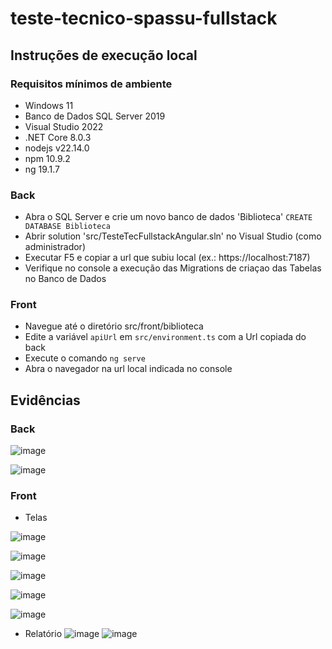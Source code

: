 # teste-tecnico-spassu-fullstack

## Instruções de execução local

### Requisitos mínimos de ambiente
- Windows 11
- Banco de Dados SQL Server 2019
- Visual Studio 2022
- .NET Core 8.0.3
- nodejs v22.14.0
- npm 10.9.2
- ng 19.1.7

### Back
- Abra o SQL Server e crie um novo banco de dados 'Biblioteca' `CREATE DATABASE Biblioteca`
- Abrir solution 'src/TesteTecFullstackAngular.sln' no Visual Studio (como administrador)
- Executar F5 e copiar a url que subiu local (ex.: https://localhost:7187)
- Verifique no console a execução das Migrations de criaçao das Tabelas no Banco de Dados

### Front
- Navegue até o diretório src/front/biblioteca
- Edite a variável `apiUrl` em `src/environment.ts` com a Url copiada do back
- Execute o comando `ng serve`
- Abra o navegador na url local indicada no console

## Evidências

### Back
![image](https://github.com/user-attachments/assets/508ce725-d79e-4330-9f5c-c7f56daf59e1)

![image](https://github.com/user-attachments/assets/0b6fc7b8-72bb-4698-b534-fba68eb2ca79)

### Front

- Telas

![image](https://github.com/user-attachments/assets/9afc34a8-bb0e-44fb-9b33-e0ccd82e8ea0)

![image](https://github.com/user-attachments/assets/4e002586-c329-44b4-8ba9-142e0f801a90)

![image](https://github.com/user-attachments/assets/aca9d147-11ef-4f5f-a785-f1730d1efe69)

![image](https://github.com/user-attachments/assets/bd851b91-b54b-47de-b424-25d2c42b5622)

![image](https://github.com/user-attachments/assets/779603cb-f85c-49ba-890e-8d29f2814d0a)

- Relatório
![image](https://github.com/user-attachments/assets/b1572602-9c22-48df-8342-1e0ac7aa548b)
![image](https://github.com/user-attachments/assets/44e833f3-24d1-4aaa-baa2-e9a44b0f7947)

